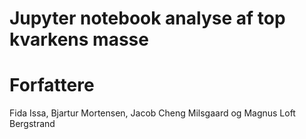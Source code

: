 # Jupyter notebook analyse af top kvarkens masse

# Forfattere

Fida Issa, Bjartur Mortensen, Jacob Cheng Milsgaard og Magnus Loft Bergstrand